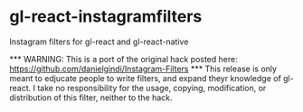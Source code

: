 # gl-react-instagramfilters
Instagram filters for gl-react and gl-react-native

*** WARNING: This is a port of the original hack posted here: https://github.com/danielgindi/Instagram-Filters ***
This release is only meant to edjucate people to write filters, and expand theyr knowledge of gl-react.
I take no responsibility for the usage, copying, modification, or distribution of this filter, neither to the hack.

